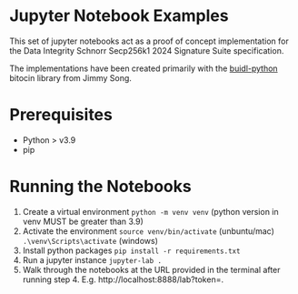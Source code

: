 # Jupyter Notebook Examples

This set of jupyter notebooks act as a proof of concept implementation for the Data Integrity Schnorr Secp256k1 2024 Signature Suite specification. 

The implementations have been created primarily with the [buidl-python](https://github.com/buidl-bitcoin/buidl-python) bitocin library from Jimmy Song.

# Prerequisites

- Python > v3.9
- pip

# Running the Notebooks

1. Create a virtual environment
`python -m venv venv` (python version in venv MUST be greater than 3.9)
2. Activate the environment
`source venv/bin/activate` (unbuntu/mac)
`.\venv\Scripts\activate` (windows)
3. Install python packages
`pip install -r requirements.txt`
4. Run a jupyter instance
`jupyter-lab .`
5. Walk through the notebooks at the URL provided in the terminal after running step 4. E.g. http://localhost:8888/lab?token=<sometoken>.



